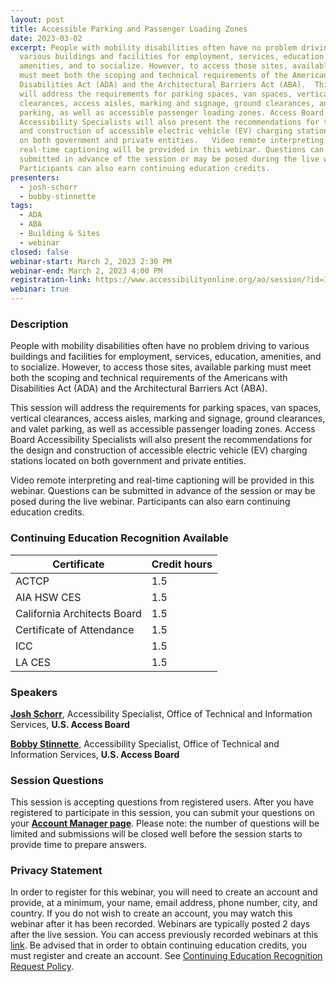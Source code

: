 ```yaml
---
layout: post
title: Accessible Parking and Passenger Loading Zones
date: 2023-03-02
excerpt: People with mobility disabilities often have no problem driving to
  various buildings and facilities for employment, services, education,
  amenities, and to socialize. However, to access those sites, available parking
  must meet both the scoping and technical requirements of the Americans with
  Disabilities Act (ADA) and the Architectural Barriers Act (ABA).  This session
  will address the requirements for parking spaces, van spaces, vertical
  clearances, access aisles, marking and signage, ground clearances, and valet
  parking, as well as accessible passenger loading zones. Access Board
  Accessibility Specialists will also present the recommendations for the design
  and construction of accessible electric vehicle (EV) charging stations located
  on both government and private entities.   Video remote interpreting and
  real-time captioning will be provided in this webinar. Questions can be
  submitted in advance of the session or may be posed during the live webinar.
  Participants can also earn continuing education credits.
presenters:
  - josh-schorr
  - bobby-stinnette
tags:
  - ADA
  - ABA
  - Building & Sites
  - webinar
closed: false
webinar-start: March 2, 2023 2:30 PM
webinar-end: March 2, 2023 4:00 PM
registration-link: https://www.accessibilityonline.org/ao/session/?id=111048
webinar: true
---
```

### Description

People with mobility disabilities often have no problem driving to various buildings and facilities for employment, services, education, amenities, and to socialize. However, to access those sites, available parking must meet both the scoping and technical requirements of the Americans with Disabilities Act (ADA) and the Architectural Barriers Act (ABA).

This session will address the requirements for parking spaces, van spaces, vertical clearances, access aisles, marking and signage, ground clearances, and valet parking, as well as accessible passenger loading zones. Access Board Accessibility Specialists will also present the recommendations for the design and construction of accessible electric vehicle (EV) charging stations located on both government and private entities. 

Video remote interpreting and real-time captioning will be provided in this webinar. Questions can be submitted in advance of the session or may be posed during the live webinar. Participants can also earn continuing education credits.

### Continuing Education Recognition Available

| **Certificate**             | **Credit hours** |
| --------------------------- | ---------------- |
| ACTCP                       | 1.5              |
| AIA HSW CES                 | 1.5              |
| California Architects Board | 1.5              |
| Certificate of Attendance   | 1.5              |
| ICC                         | 1.5              |
| LA CES                      | 1.5              |


### Speakers

**[Josh Schorr](https://www.accessibilityonline.org/speakers/speaker.aspx?id=10805)**, Accessibility Specialist, Office of Technical and Information Services, **U.S. Access Board**

**[Bobby Stinnette](https://www.accessibilityonline.org/speakers/speaker.aspx?id=10811&ret=Accessible%20Amusement%20Rides)**, Accessibility Specialist, Office of Technical and Information Services, **U.S. Access Board**


### Session Questions

This session is accepting questions from registered users. After you have registered to participate in this session, you can submit your questions on your **[Account Manager page](https://www.accessibilityonline.org/ao/accountManager/110952)**. Please note: the number of questions will be limited and submissions will be closed well before the session starts to provide time to prepare answers.

### Privacy Statement

In order to register for this webinar, you will need to create an account and provide, at a minimum, your name, email address, phone number, city, and country. If you do not wish to create an account, you may watch this webinar after it has been recorded. Webinars are typically posted 2 days after the live session. You can access previously recorded webinars at this [link](https://www.accessibilityonline.org/ao/archives/). Be advised that in order to obtain continuing education credits, you must register and create an account. See [Continuing Education Recognition Request Policy](https://www.accessibilityonline.org/continuing-education/CEUDetails.aspx).
